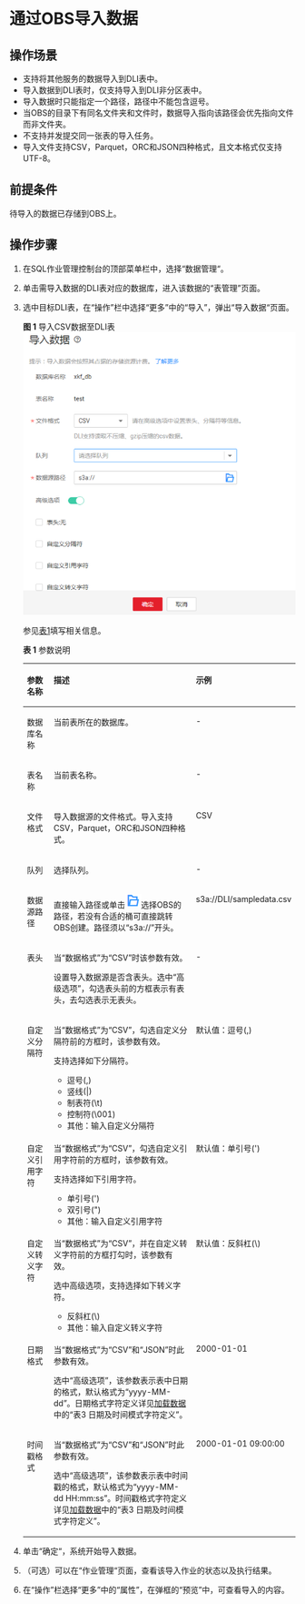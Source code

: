 # 通过OBS导入数据<a name="dli_01_0006"></a>

## 操作场景<a name="section10579446195716"></a>

-   支持将其他服务的数据导入到DLI表中。
-   导入数据到DLI表时，仅支持导入到DLI非分区表中。
-   导入数据时只能指定一个路径，路径中不能包含逗号。
-   当OBS的目录下有同名文件夹和文件时，数据导入指向该路径会优先指向文件而非文件夹。
-   不支持并发提交同一张表的导入任务。
-   导入文件支持CSV，Parquet，ORC和JSON四种格式，且文本格式仅支持UTF-8。

## 前提条件<a name="section46923850144935"></a>

待导入的数据已存储到OBS上。

## 操作步骤<a name="section42958999144515"></a>

1.  在SQL作业管理控制台的顶部菜单栏中，选择“数据管理“。
2.  单击需导入数据的DLI表对应的数据库，进入该数据的“表管理”页面。
3.  选中目标DLI表，在“操作”栏中选择“更多”中的“导入”，弹出“导入数据“页面。

    **图 1**  导入CSV数据至DLI表<a name="fig6547469614368"></a>  
    ![](figures/导入CSV数据至DLI表.png "导入CSV数据至DLI表")

    参见[表1](#table49355631144515)填写相关信息。

    **表 1**  参数说明

    <a name="table49355631144515"></a>
    <table><thead align="left"><tr id="row54525213144515"><th class="cellrowborder" valign="top" width="14.000000000000002%" id="mcps1.2.4.1.1"><p id="p42357757144515"><a name="p42357757144515"></a><a name="p42357757144515"></a>参数名称</p>
    </th>
    <th class="cellrowborder" valign="top" width="70.5%" id="mcps1.2.4.1.2"><p id="p8426325144515"><a name="p8426325144515"></a><a name="p8426325144515"></a>描述</p>
    </th>
    <th class="cellrowborder" valign="top" width="15.5%" id="mcps1.2.4.1.3"><p id="p11443709144515"><a name="p11443709144515"></a><a name="p11443709144515"></a>示例</p>
    </th>
    </tr>
    </thead>
    <tbody><tr id="row26115376112250"><td class="cellrowborder" valign="top" width="14.000000000000002%" headers="mcps1.2.4.1.1 "><p id="p77092811237"><a name="p77092811237"></a><a name="p77092811237"></a>数据库名称</p>
    </td>
    <td class="cellrowborder" valign="top" width="70.5%" headers="mcps1.2.4.1.2 "><p id="p6244524411237"><a name="p6244524411237"></a><a name="p6244524411237"></a>当前表所在的数据库。</p>
    </td>
    <td class="cellrowborder" valign="top" width="15.5%" headers="mcps1.2.4.1.3 "><p id="p2489997111237"><a name="p2489997111237"></a><a name="p2489997111237"></a>-</p>
    </td>
    </tr>
    <tr id="row14920175112255"><td class="cellrowborder" valign="top" width="14.000000000000002%" headers="mcps1.2.4.1.1 "><p id="p3268612711237"><a name="p3268612711237"></a><a name="p3268612711237"></a>表名称</p>
    </td>
    <td class="cellrowborder" valign="top" width="70.5%" headers="mcps1.2.4.1.2 "><p id="p3033060511237"><a name="p3033060511237"></a><a name="p3033060511237"></a>当前表名称。</p>
    </td>
    <td class="cellrowborder" valign="top" width="15.5%" headers="mcps1.2.4.1.3 "><p id="p4085990711237"><a name="p4085990711237"></a><a name="p4085990711237"></a>-</p>
    </td>
    </tr>
    <tr id="row21841419112331"><td class="cellrowborder" valign="top" width="14.000000000000002%" headers="mcps1.2.4.1.1 "><p id="p6532867112340"><a name="p6532867112340"></a><a name="p6532867112340"></a>文件格式</p>
    </td>
    <td class="cellrowborder" valign="top" width="70.5%" headers="mcps1.2.4.1.2 "><p id="p59400238112340"><a name="p59400238112340"></a><a name="p59400238112340"></a>导入数据源的文件格式。导入支持CSV，Parquet，ORC和JSON四种格式。</p>
    </td>
    <td class="cellrowborder" valign="top" width="15.5%" headers="mcps1.2.4.1.3 "><p id="p46689986112340"><a name="p46689986112340"></a><a name="p46689986112340"></a>CSV</p>
    </td>
    </tr>
    <tr id="row249814981126"><td class="cellrowborder" valign="top" width="14.000000000000002%" headers="mcps1.2.4.1.1 "><p id="p102354871126"><a name="p102354871126"></a><a name="p102354871126"></a>队列</p>
    </td>
    <td class="cellrowborder" valign="top" width="70.5%" headers="mcps1.2.4.1.2 "><p id="p237681411126"><a name="p237681411126"></a><a name="p237681411126"></a>选择队列。</p>
    </td>
    <td class="cellrowborder" valign="top" width="15.5%" headers="mcps1.2.4.1.3 "><p id="p461712431126"><a name="p461712431126"></a><a name="p461712431126"></a>-</p>
    </td>
    </tr>
    <tr id="row6511315111245"><td class="cellrowborder" valign="top" width="14.000000000000002%" headers="mcps1.2.4.1.1 "><p id="p1090727411249"><a name="p1090727411249"></a><a name="p1090727411249"></a>数据源路径</p>
    </td>
    <td class="cellrowborder" valign="top" width="70.5%" headers="mcps1.2.4.1.2 "><p id="p1107399111249"><a name="p1107399111249"></a><a name="p1107399111249"></a>直接输入路径或单击<a name="image142389310216"></a><a name="image142389310216"></a><span><img id="image142389310216" src="figures/icon-浏览.png"></span>选择OBS的路径，若没有合适的桶可直接跳转OBS创建。路径须以<span class="parmname" id="parmname2457806011249"><a name="parmname2457806011249"></a><a name="parmname2457806011249"></a>“s3a://”</span>开头。</p>
    </td>
    <td class="cellrowborder" valign="top" width="15.5%" headers="mcps1.2.4.1.3 "><p id="p4466585811249"><a name="p4466585811249"></a><a name="p4466585811249"></a>s3a://DLI/sampledata.csv</p>
    </td>
    </tr>
    <tr id="row54051486144515"><td class="cellrowborder" valign="top" width="14.000000000000002%" headers="mcps1.2.4.1.1 "><p id="p44720296144515"><a name="p44720296144515"></a><a name="p44720296144515"></a>表头</p>
    </td>
    <td class="cellrowborder" valign="top" width="70.5%" headers="mcps1.2.4.1.2 "><p id="p1262888185911"><a name="p1262888185911"></a><a name="p1262888185911"></a>当<span class="parmname" id="parmname3628138105919"><a name="parmname3628138105919"></a><a name="parmname3628138105919"></a>“数据格式”</span>为<span class="parmvalue" id="parmvalue146286818592"><a name="parmvalue146286818592"></a><a name="parmvalue146286818592"></a>“CSV”</span>时该参数有效。</p>
    <p id="p37255200172441"><a name="p37255200172441"></a><a name="p37255200172441"></a>设置导入数据源是否含表头。选中<span class="parmvalue" id="parmvalue51149381152733"><a name="parmvalue51149381152733"></a><a name="parmvalue51149381152733"></a>“高级选项”</span>，勾选表头前的方框表示有表头，去勾选表示无表头。</p>
    </td>
    <td class="cellrowborder" valign="top" width="15.5%" headers="mcps1.2.4.1.3 "><p id="p64462148144515"><a name="p64462148144515"></a><a name="p64462148144515"></a>-</p>
    </td>
    </tr>
    <tr id="row10344328144515"><td class="cellrowborder" valign="top" width="14.000000000000002%" headers="mcps1.2.4.1.1 "><p id="p16701332144515"><a name="p16701332144515"></a><a name="p16701332144515"></a>自定义分隔符</p>
    </td>
    <td class="cellrowborder" valign="top" width="70.5%" headers="mcps1.2.4.1.2 "><p id="p3770121155918"><a name="p3770121155918"></a><a name="p3770121155918"></a>当<span class="parmname" id="parmname15770721175920"><a name="parmname15770721175920"></a><a name="parmname15770721175920"></a>“数据格式”</span>为<span class="parmvalue" id="parmvalue577062118594"><a name="parmvalue577062118594"></a><a name="parmvalue577062118594"></a>“CSV”</span>，勾选自定义分隔符前的方框时，该参数有效。</p>
    <p id="p28567101144515"><a name="p28567101144515"></a><a name="p28567101144515"></a>支持选择如下分隔符。</p>
    <a name="ul2131564615213"></a><a name="ul2131564615213"></a><ul id="ul2131564615213"><li>逗号(,)</li><li>竖线(|)</li><li>制表符(\t)</li><li>控制符(\001)</li><li>其他：输入自定义分隔符</li></ul>
    </td>
    <td class="cellrowborder" valign="top" width="15.5%" headers="mcps1.2.4.1.3 "><p id="p38640381152118"><a name="p38640381152118"></a><a name="p38640381152118"></a>默认值：逗号(,)</p>
    </td>
    </tr>
    <tr id="row52424162144515"><td class="cellrowborder" valign="top" width="14.000000000000002%" headers="mcps1.2.4.1.1 "><p id="p25990090144515"><a name="p25990090144515"></a><a name="p25990090144515"></a>自定义引用字符</p>
    </td>
    <td class="cellrowborder" valign="top" width="70.5%" headers="mcps1.2.4.1.2 "><p id="p0100431175920"><a name="p0100431175920"></a><a name="p0100431175920"></a>当<span class="parmname" id="parmname151000311591"><a name="parmname151000311591"></a><a name="parmname151000311591"></a>“数据格式”</span>为<span class="parmvalue" id="parmvalue19100103119595"><a name="parmvalue19100103119595"></a><a name="parmvalue19100103119595"></a>“CSV”</span>，勾选自定义引用字符前的方框时，该参数有效。</p>
    <p id="p23945735154540"><a name="p23945735154540"></a><a name="p23945735154540"></a>支持选择如下引用字符。</p>
    <a name="ul33790457152252"></a><a name="ul33790457152252"></a><ul id="ul33790457152252"><li>单引号(')</li><li>双引号(")</li><li>其他：输入自定义引用字符</li></ul>
    </td>
    <td class="cellrowborder" valign="top" width="15.5%" headers="mcps1.2.4.1.3 "><p id="p5707000515235"><a name="p5707000515235"></a><a name="p5707000515235"></a>默认值：单引号(')</p>
    </td>
    </tr>
    <tr id="row63070367144515"><td class="cellrowborder" valign="top" width="14.000000000000002%" headers="mcps1.2.4.1.1 "><p id="p2055418144515"><a name="p2055418144515"></a><a name="p2055418144515"></a>自定义转义字符</p>
    </td>
    <td class="cellrowborder" valign="top" width="70.5%" headers="mcps1.2.4.1.2 "><p id="p19444153865912"><a name="p19444153865912"></a><a name="p19444153865912"></a>当<span class="parmname" id="parmname124444389593"><a name="parmname124444389593"></a><a name="parmname124444389593"></a>“数据格式”</span>为<span class="parmvalue" id="parmvalue9444113875919"><a name="parmvalue9444113875919"></a><a name="parmvalue9444113875919"></a>“CSV”</span>，并在自定义转义字符前的方框打勾时，该参数有效。</p>
    <p id="p10664332154555"><a name="p10664332154555"></a><a name="p10664332154555"></a>选中高级选项，支持选择如下转义字符。</p>
    <a name="ul806711515245"></a><a name="ul806711515245"></a><ul id="ul806711515245"><li>反斜杠(\)</li><li>其他：输入自定义转义字符</li></ul>
    </td>
    <td class="cellrowborder" valign="top" width="15.5%" headers="mcps1.2.4.1.3 "><p id="p19593506152412"><a name="p19593506152412"></a><a name="p19593506152412"></a>默认值：反斜杠(\)</p>
    </td>
    </tr>
    <tr id="row27500407144515"><td class="cellrowborder" valign="top" width="14.000000000000002%" headers="mcps1.2.4.1.1 "><p id="p30762396144515"><a name="p30762396144515"></a><a name="p30762396144515"></a>日期格式</p>
    </td>
    <td class="cellrowborder" valign="top" width="70.5%" headers="mcps1.2.4.1.2 "><p id="p1784915111018"><a name="p1784915111018"></a><a name="p1784915111018"></a>当<span class="parmname" id="parmname1219616248016"><a name="parmname1219616248016"></a><a name="parmname1219616248016"></a>“数据格式”</span>为<span class="parmvalue" id="parmvalue1284217371206"><a name="parmvalue1284217371206"></a><a name="parmvalue1284217371206"></a>“CSV”</span>和<span class="parmvalue" id="parmvalue115595441809"><a name="parmvalue115595441809"></a><a name="parmvalue115595441809"></a>“JSON”</span>时此参数有效。</p>
    <p id="p11426781144515"><a name="p11426781144515"></a><a name="p11426781144515"></a>选中<span class="parmvalue" id="parmvalue8726182144515"><a name="parmvalue8726182144515"></a><a name="parmvalue8726182144515"></a>“高级选项”</span>，该参数表示表中日期的格式，默认格式为<span class="parmname" id="parmname39411477155041"><a name="parmname39411477155041"></a><a name="parmname39411477155041"></a>“yyyy-MM-dd”</span>。日期格式字符定义详见<a href="https://support.huaweicloud.com/sqlreference-uquery/uquery_08_0100.html" target="_blank" rel="noopener noreferrer">加载数据</a>中的“表3 日期及时间模式字符定义”。</p>
    </td>
    <td class="cellrowborder" valign="top" width="15.5%" headers="mcps1.2.4.1.3 "><p id="p8624556144515"><a name="p8624556144515"></a><a name="p8624556144515"></a>2000-01-01</p>
    </td>
    </tr>
    <tr id="row639781049130"><td class="cellrowborder" valign="top" width="14.000000000000002%" headers="mcps1.2.4.1.1 "><p id="p389320299130"><a name="p389320299130"></a><a name="p389320299130"></a>时间戳格式</p>
    </td>
    <td class="cellrowborder" valign="top" width="70.5%" headers="mcps1.2.4.1.2 "><p id="p34074178118"><a name="p34074178118"></a><a name="p34074178118"></a>当<span class="parmname" id="parmname1374022216119"><a name="parmname1374022216119"></a><a name="parmname1374022216119"></a>“数据格式”</span>为<span class="parmvalue" id="parmvalue274042211115"><a name="parmvalue274042211115"></a><a name="parmvalue274042211115"></a>“CSV”</span>和<span class="parmvalue" id="parmvalue1574110221215"><a name="parmvalue1574110221215"></a><a name="parmvalue1574110221215"></a>“JSON”</span>时此参数有效。</p>
    <p id="p28390848155126"><a name="p28390848155126"></a><a name="p28390848155126"></a>选中<span class="parmvalue" id="parmvalue42192596155126"><a name="parmvalue42192596155126"></a><a name="parmvalue42192596155126"></a>“高级选项”</span>，该参数表示表中时间戳的格式，默认格式为<span class="parmname" id="parmname22543377155126"><a name="parmname22543377155126"></a><a name="parmname22543377155126"></a>“yyyy-MM-dd HH:mm:ss”</span>。时间戳格式字符定义详见<a href="https://support.huaweicloud.com/sqlreference-uquery/uquery_08_0100.html" target="_blank" rel="noopener noreferrer">加载数据</a>中的“表3 日期及时间模式字符定义”。</p>
    </td>
    <td class="cellrowborder" valign="top" width="15.5%" headers="mcps1.2.4.1.3 "><p id="p167064109130"><a name="p167064109130"></a><a name="p167064109130"></a>2000-01-01 09:00:00</p>
    </td>
    </tr>
    </tbody>
    </table>

4.  单击“确定“，系统开始导入数据。
5.  （可选）可以在“作业管理“页面，查看该导入作业的状态以及执行结果。
6.  在“操作”栏选择“更多”中的“属性”，在弹框的“预览”中，可查看导入的内容。

